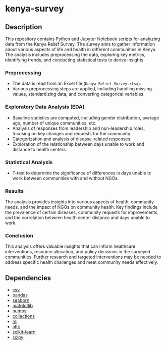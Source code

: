 # kenya-survey
## Description
This repository contains Python and Jupyter Notebook scripts for analyzing data from the Kenya Relief Survey. The survey aims to gather information about various aspects of life and health in different communities in Kenya. The analysis includes preprocessing the data, exploring key metrics, identifying trends, and conducting statistical tests to derive insights.

### Preprocessing
- The data is read from an Excel file (`Kenya Relief Survey.xlsx`).
- Various preprocessing steps are applied, including handling missing values, standardizing data, and converting categorical variables.

### Exploratory Data Analysis (EDA)
- Baseline statistics are computed, including gender distribution, average age, number of unique communities, etc.
- Analysis of responses from leadership and non-leadership roles, focusing on key changes and requests for the community.
- Categorization and analysis of disease-related responses.
- Exploration of the relationship between days unable to work and distance to health centers.

### Statistical Analysis
- T-test to determine the significance of differences in days unable to work between communities with and without NGOs.

### Results
The analysis provides insights into various aspects of health, community needs, and the impact of NGOs on community health. Key findings include the prevalence of certain diseases, community requests for improvements, and the correlation between health center distance and days unable to work.

### Conclusion
This analysis offers valuable insights that can inform healthcare interventions, resource allocation, and policy decisions in the surveyed communities. Further research and targeted interventions may be needed to address specific health challenges and meet community needs effectively.

## Dependencies 
- [csv](https://docs.python.org/3/library/csv.html)
- [pandas](https://pandas.pydata.org/)
- [seaborn](https://seaborn.pydata.org/)
- [matplotlib](https://matplotlib.org/)
- [numpy](https://numpy.org/)
- [collections](https://docs.python.org/3/library/collections.html)
- [re](https://docs.python.org/3/library/re.html)
- [nltk](https://www.nltk.org/)
- [scikit-learn](https://scikit-learn.org/stable/)
- [scipy](https://www.scipy.org/)


